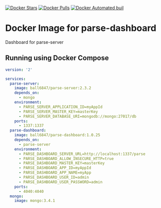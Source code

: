 [![Docker Stars](https://img.shields.io/docker/stars/_/ubuntu.svg)](https://hub.docker.com/r/ball6847/parse-dashboard/)
[![Docker Pulls](https://img.shields.io/docker/pulls/mashape/kong.svg)](https://hub.docker.com/r/ball6847/parse-dashboard/)
[![Docker Automated buil](https://img.shields.io/docker/automated/jrottenberg/ffmpeg.svg)](https://hub.docker.com/r/ball6847/parse-dashboard/)

# Docker Image for parse-dashboard

Dashboard for parse-server

## Running using Docker Compose

```yml
version: '2'

services:
  parse-server:
    image: ball6847/parse-server:2.3.2
    depends_on:
      - mongo
    environment:
      - PARSE_SERVER_APPLICATION_ID=myAppId
      - PARSE_SERVER_MASTER_KEY=masterKey
      - PARSE_SERVER_DATABASE_URI=mongodb://mongo:27017/db
    ports:
      - 1337:1337
  parse-dashboard:
    image: ball6847/parse-dashboard:1.0.25
    depends_on:
      - parse-server
    environment:
      - PARSE_DASHBOARD_SERVER_URL=http://localhost:1337/parse
      - PARSE_DASHBOARD_ALLOW_INSECURE_HTTP=true
      - PARSE_DASHBOARD_MASTER_KEY=masterKey
      - PARSE_DASHBOARD_APP_ID=myAppId
      - PARSE_DASHBOARD_APP_NAME=myApp
      - PARSE_DASHBOARD_USER_ID=admin
      - PARSE_DASHBOARD_USER_PASSWORD=admin
    ports:
      - 4040:4040
  mongo:
    image: mongo:3.4.1
```
